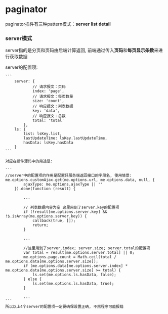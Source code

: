 # paginator 

paginator插件有三种pattern模式：**server** **list** **detail**

### server模式

server指的是分页和页码由后端计算返回, 前端通过传入**页码**和**每页显示条数**来进行获取数据

server的配置项: 

    ```
        server: {
                // 请求报文：页码
                index: 'page',
                // 请求报文：每页数量
                size: 'count',
                // 响应报文：列表数据
                key: 'data',
                // 响应报文：总数
                total: 'total'
            },
        ls: {
            list: lsKey.list,
            lastUpdateTime: lsKey.lastUpdateTime,
            hasData: lsKey.hasData
        }
    ```
    
    对应在插件源码中的用途是:
    
    ```
    //server中的配置项的作用是配置好服务端返回接口的字段名, 使用情景:
    me.options.customAjax.get(me.options.url, me.options.data, null, {
            ajaxType: me.options.ajaxType || ''
        }).done(function (result) {
             
            ...

            // 列表数据内容为空 这里用到了server.key的配置项
            if (!result[me.options.server.key] && !$.isArray(me.options.server.key)) {
                callback(true, []);
                return;
            }
            
            ...
            
            //这里用到了server.index; server.size; server.total的配置项
            var total = result[me.options.server.total] || 0;
            me.options.page.count = Math.ceil(total / me.options.data[me.options.server.size]);
            if (me.options.data[me.options.server.index] * me.options.data[me.options.server.size] >= total) {
                ls.set(me.options.ls.hasData, false);
            } else {
                ls.set(me.options.ls.hasData, true);
            }
            
            ...
    ```
    所以以上4个server的配置项一定要确保设置正确, 不然程序可能报错
###  
